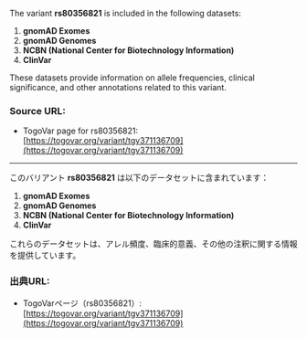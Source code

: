 The variant **rs80356821** is included in the following datasets:

1. **gnomAD Exomes**  
2. **gnomAD Genomes**  
3. **NCBN (National Center for Biotechnology Information)**  
4. **ClinVar**

These datasets provide information on allele frequencies, clinical significance, and other annotations related to this variant.

### Source URL:
- TogoVar page for rs80356821: [https://togovar.org/variant/tgv371136709](https://togovar.org/variant/tgv371136709)

---

このバリアント **rs80356821** は以下のデータセットに含まれています：

1. **gnomAD Exomes**  
2. **gnomAD Genomes**  
3. **NCBN (National Center for Biotechnology Information)**  
4. **ClinVar**

これらのデータセットは、アレル頻度、臨床的意義、その他の注釈に関する情報を提供しています。

### 出典URL:
- TogoVarページ（rs80356821）: [https://togovar.org/variant/tgv371136709](https://togovar.org/variant/tgv371136709)